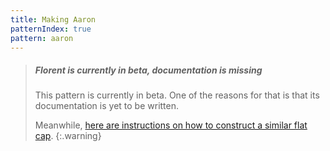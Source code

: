 ```yaml
---
title: Making Aaron
patternIndex: true
pattern: aaron
---
```


> ##### Florent is currently in beta, documentation is missing
>
> This pattern is currently in beta. One of the reasons for that is that its documentation 
> is yet to be written. 
>
> Meanwhile, [here are instructions on how to construct a similar flat cap](http://sew-ing.com/make/flatcap.html).
{:.warning}

